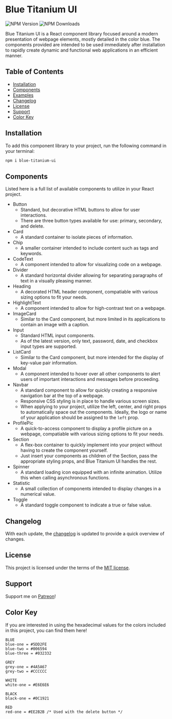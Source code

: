 # Blue Titanium UI

![NPM Version](https://img.shields.io/npm/v/blue-titanium-ui)
![NPM Downloads](https://img.shields.io/npm/dm/blue-titanium-ui)

Blue Titanium UI is a React component library focused around a modern presentation of webpage elements, mostly detailed in the color blue. The components provided are intended to be used immediately after installation to rapidly create dynamic and functional web applications in an efficient manner.

## Table of Contents

- [Installation](#installation)
- [Components](#components)
- [Examples](#examples)
- [Changelog](#changelog)
- [License](#license)
- [Support](#support)
- [Color Key](#color-key)

## Installation

To add this component library to your project, run the following command in your terminal:

```sh
npm i blue-titanium-ui
```

## Components

Listed here is a full list of available components to utilize in your React project.

- Button
  - Standard, but decorative HTML buttons to allow for user interactions.
  - There are three button types available for use: primary, secondary, and delete.
- Card
  - A standard container to isolate pieces of information.
- Chip
  - A smaller container intended to include content such as tags and keywords.
- CodeText
  - A component intended to allow for visualizing code on a webpage.
- Divider
  - A standard horizontal divider allowing for separating paragraphs of text in a visually pleasing manner.
- Heading
  - A decorated HTML header component, compatiable with various sizing options to fit your needs.
- HighlightText
  - A component intended to allow for high-contrast text on a webpage.
- ImageCard
  - Similar to the Card component, but more limited in its applications to contain an image with a caption.
- Input
  - Standard HTML input components.
  - As of the latest version, only text, password, date, and checkbox input types are supported.
- ListCard
  - Similar to the Card component, but more intended for the display of key-value pair information.
- Modal
  - A component intended to hover over all other components to alert users of important interactions and messages before proceeding.
- Navbar
  - A standard component to allow for quickly creating a responsive navigation bar at the top of a webpage.
  - Responsive CSS styling is in place to handle various screen sizes.
  - When applying to your project, utilize the left, center, and right props to automatically space out the components. Ideally, the logo or name of your application should be assigned to the `left` prop.
- ProfilePic
  - A quick-to-access component to display a profile picture on a webpage, compatiable with various sizing options to fit your needs.
- Section
  - A flex-box container to quickly implement into your project without having to create the component yourself.
  - Just insert your components as children of the Section, pass the appropriate styling props, and Blue Titanium UI handles the rest.
- Spinner
  - A standard loading icon equipped with an infinite animation. Utilize this when calling asynchronous functions.
- Statistic
  - A small collection of components intended to display changes in a numerical value.
- Toggle
  - A standard toggle component to indicate a true or false value.

## Changelog

With each update, the [changelog](https://github.com/MDixey17/blue-titanium/blob/main/CHANGELOG.md) is updated to provide a quick overview of changes.

## License

This project is licensed under the terms of the [MIT license](https://github.com/MDixey17/blue-titanium/blob/main/LICENSE).

## Support

Support me on [Patreon](https://www.patreon.com/titanhawk17)!

## Color Key

If you are interested in using the hexadecimal values for the colors included in this project, you can find them here!

```
BLUE
blue-one = #5DD2FE
blue-two = #006594
blue-three = #032332

GREY
grey-one = #4A5A67
grey-two = #CCCCCC

WHITE
white-one = #E6E6E6

BLACK
black-one = #0C1921

RED
red-one = #EE2B2B /* Used with the delete button */
```
